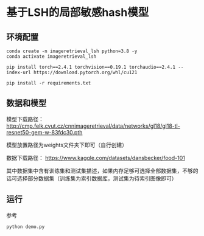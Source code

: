 # 基于LSH的局部敏感hash模型

## 环境配置

```
conda create -n imageretrieval_lsh python=3.8 -y
conda activate imageretrieval_lsh

pip install torch==2.4.1 torchvision==0.19.1 torchaudio==2.4.1 --index-url https://download.pytorch.org/whl/cu121

pip install -r requirements.txt
```

## 数据和模型
模型下载路径：
http://cmp.felk.cvut.cz/cnnimageretrieval/data/networks/gl18/gl18-tl-resnet50-gem-w-83fdc30.pth

模型放置路径为weights文件夹下即可（自行创建）

数据下载路径：
https://www.kaggle.com/datasets/dansbecker/food-101

其中数据集中含有训练集和测试集描述，如果内存足够可选择全部数据集，不够的话可选择部分数据集（训练集为索引数据库，测试集为待索引图像即可）


## 运行

参考

```
python demo.py
```
